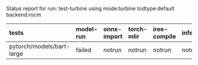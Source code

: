 Status report for run: test-turbine using mode:turbine todtype:default backend:rocm

| tests                     | model-run   | onnx-import   | torch-mlir   | iree-compile   | inference   |
|:--------------------------|:------------|:--------------|:-------------|:---------------|:------------|
| pytorch/models/bart-large | failed      | notrun        | notrun       | notrun         | notrun      |
